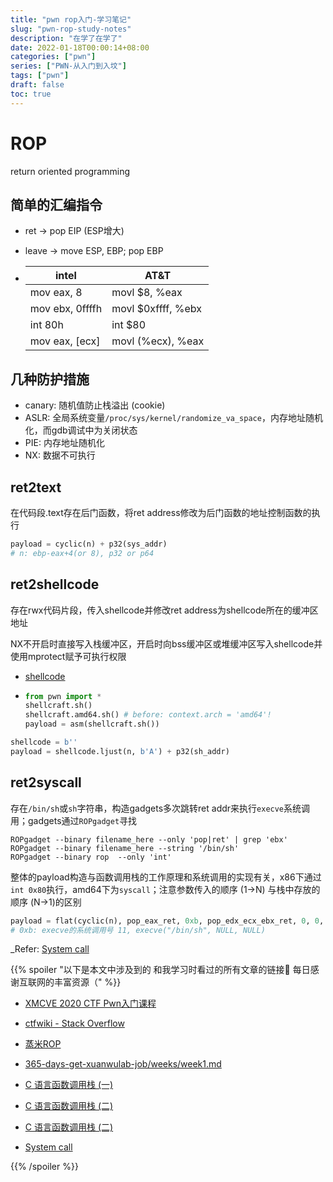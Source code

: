 ```yaml
---
title: "pwn rop入门-学习笔记"
slug: "pwn-rop-study-notes"
description: "在学了在学了"
date: 2022-01-18T00:00:14+08:00
categories: ["pwn"]
series: ["PWN-从入门到入坟"]
tags: ["pwn"]
draft: false
toc: true
---
```


# ROP

return oriented programming

## 简单的汇编指令

- ret -> pop EIP (ESP增大)

- leave -> move ESP, EBP; pop EBP

- | intel            | AT&T                |
  | ---------------- | ------------------- |
  | mov  eax, 8      | movl  $8, %eax      |
  | mov  ebx, 0ffffh | movl  $0xffff, %ebx |
  | int  80h         | int  $80            |
  | mov  eax, [ecx]  | movl  (%ecx), %eax  |

## 几种防护措施

- canary: 随机值防止栈溢出 (cookie)
- ASLR: 全局系统变量`/proc/sys/kernel/randomize_va_space`，内存地址随机化，而gdb调试中为关闭状态
- PIE: 内存地址随机化
- NX: 数据不可执行

## ret2text

在代码段.text存在后门函数，将ret address修改为后门函数的地址控制函数的执行

```python
payload = cyclic(n) + p32(sys_addr)
# n: ebp-eax+4(or 8), p32 or p64
```

## ret2shellcode

存在rwx代码片段，传入shellcode并修改ret address为shellcode所在的缓冲区地址

NX不开启时直接写入栈缓冲区，开启时向bss缓冲区或堆缓冲区写入shellcode并使用mprotect赋予可执行权限

- [shellcode](http://shell-storm.org/shellcode/)

- ```python
  from pwn import *
  shellcraft.sh()
  shellcraft.amd64.sh()	# before: context.arch = 'amd64'!
  payload = asm(shellcraft.sh())
  ```

```python
shellcode = b''
payload = shellcode.ljust(n, b'A') + p32(sh_addr)
```

## ret2syscall

存在`/bin/sh`或`sh`字符串，构造gadgets多次跳转ret addr来执行`execve`系统调用；gadgets通过`ROPgadget`寻找

```shell
ROPgadget --binary filename_here --only 'pop|ret' | grep 'ebx'
ROPgadget --binary filename_here --string '/bin/sh'
ROPgadget --binary rop  --only 'int'
```

整体的payload构造与函数调用栈的工作原理和系统调用的实现有关，x86下通过`int 0x80`执行，amd64下为`syscall`；注意参数传入的顺序 (1->N) 与栈中存放的顺序 (N->1)的区别

```python
payload = flat(cyclic(n), pop_eax_ret, 0xb, pop_edx_ecx_ebx_ret, 0, 0, bin_sh_addr, int80_addr)
# 0xb: execve的系统调用号 11, execve("/bin/sh", NULL, NULL)
```

_Refer: [System call](https://en.wikipedia.org/wiki/System_call)



{{% spoiler "以下是本文中涉及到的 和我学习时看过的所有文章的链接🔗 每日感谢互联网的丰富资源（" %}}

- [XMCVE 2020 CTF Pwn入门课程](https://www.bilibili.com/video/BV1854y1y7Ro)
- [ctfwiki - Stack Overflow](https://ctf-wiki.org/pwn/linux/user-mode/stackoverflow/x86/stackoverflow-basic/)
- [蒸米ROP](https://www.yuque.com/hxfqg9/bin/zzg02e)
- [365-days-get-xuanwulab-job/weeks/week1.md](https://github.com/Vancir/365-days-get-xuanwulab-job/blob/master/weeks/week1.md)

- [C 语言函数调用栈 (一)](http://www.cnblogs.com/clover-toeic/p/3755401.html)
- [C 语言函数调用栈 (二)](http://www.cnblogs.com/clover-toeic/p/3756668.html)
- [C 语言函数调用栈 (二)](https://www.cnblogs.com/clover-toeic/p/3757091.html)

- [System call](https://en.wikipedia.org/wiki/System_call)

{{% /spoiler %}}
